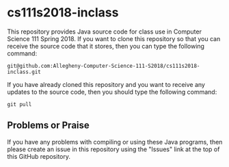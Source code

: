 # cs111s2018-inclass

This repository provides Java source code for class use in Computer Science 111
Spring 2018. If you want to clone this repository so that you can receive the
source code that it stores, then you can type the following command:

```
git@github.com:Allegheny-Computer-Science-111-S2018/cs111s2018-inclass.git
```

If you have already cloned this repository and you want to receive any updates
to the source code, then you should type the following command:

```
git pull
```

## Problems or Praise

If you have any problems with compiling or using these Java programs, then
please create an issue in this repository using the "Issues" link at the top of
this GitHub repository.
